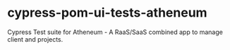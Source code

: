 # cypress-pom-ui-tests-atheneum
Cypress Test suite for Atheneum - A RaaS/SaaS combined app to manage client and projects. 
